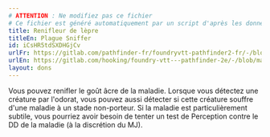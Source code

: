 ```yaml
---
# ATTENTION : Ne modifiez pas ce fichier
# Ce fichier est généré automatiquement par un script d'après les données du module Foundry VTT officiel et de sa traduction
title: Renifleur de lèpre
titleEn: Plague Sniffer
id: iCsHR5tdSXDHGjCv
urlFr: https://gitlab.com/pathfinder-fr/foundryvtt-pathfinder2-fr/-/blob/master/data/feats/iCsHR5tdSXDHGjCv.htm
urlEn: https://gitlab.com/hooking/foundry-vtt---pathfinder-2e/-/blob/master/packs/data/feats.db/plague-sniffer.json
layout: dons
---
```

Vous pouvez renifler le goût âcre de la maladie. Lorsque vous détectez une créature par l'odorat, vous pouvez aussi détecter si cette créature souffre d'une maladie à un stade non-porteur. Si la maladie est particulièrement subtile, vous pourriez avoir besoin de tenter un test de Perception contre le DD de la maladie (à la discrétion du MJ).
